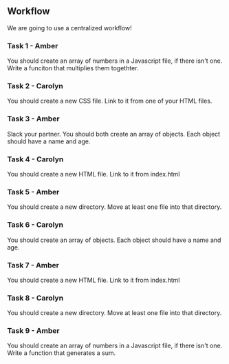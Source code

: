 ## Workflow

We are going to use a centralized workflow!

### Task 1 - Amber
You should create an array of numbers in a Javascript file, if there isn't one. Write a funciton that multiplies them togethter.

### Task 2 - Carolyn
You should create a new CSS file. Link to it from one of your HTML files.

### Task 3 - Amber
Slack your partner. You should both create an array of objects. Each object should have a name and age.

### Task 4 - Carolyn
You should create a new HTML file. Link to it from index.html

### Task 5 - Amber
You should create a new directory. Move at least one file into that directory.

### Task 6 - Carolyn
You should create an array of objects. Each object should have a name and age.

### Task 7 - Amber
You should create a new HTML file. Link to it from index.html

### Task 8 - Carolyn
You should create a new directory. Move at least one file into that directory.

### Task 9 - Amber
You should create an array of numbers in a Javascript file, if there isn't one. Write a function that generates a sum.
